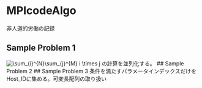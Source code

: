 # MPIcodeAlgo
非人道的労働の記録
## Sample Problem 1
<img src="https://latex.codecogs.com/gif.latex?\sum_{i}^{N}\sum_{j}^{M}&space;i&space;\times&space;j" title="\sum_{i}^{N}\sum_{j}^{M} i \times j" />
の計算を並列化する。
## Sample Problem 2
## Sample Problem 3
条件を満たすパラメータインデックスだけをHost_IDに集める。可変長配列の取り扱い
